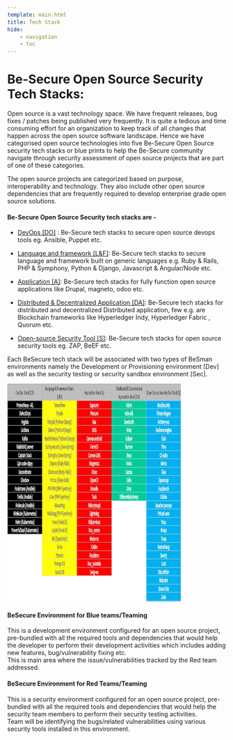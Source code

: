 ```yaml
---
template: main.html
title: Tech Stack
hide: 
    - navigation
    - toc
---
```



<h1> Be-Secure Open Source Security Tech Stacks: </h1>

<p> Open source is a vast technology space. We have frequent releases, bug fixes / patches being published very frequently. It is quite a tedious and time consuming effort for an organization to keep track of all changes that happen across the open source software landscape. Hence we have categorised open source technologies into five Be-Secure Open Source security tech stacks or blue prints to help the Be-Secure community navigate through security assessment of open source projects that are part of one of these categories. </p>

<p> The open source projects are categorized based on purpose, interoperability and technology. They also include other open source dependencies that are frequently required to develop enterprise grade open source solutions. </p>

<h4> Be-Secure Open Source Security tech stacks are - </h4>

* [DevOps [DO]](./bes-devops-tech-stack.md) : Be-Secure tech stacks to secure open source devops tools eg. Ansible, Puppet etc.  

* [Language and framework [L&F]](./bes-lang-framework-tech-stack.md): Be-Secure tech stacks to secure language and framework built on generic languages e.g. Ruby & Rails, PHP & Symphony, Python & Django, Javascript & Angular/Node etc.

* [Application [A]](./bes-app-tech-stack.md): Be-Secure tech stacks for fully function open source applications like Drupal, magneto, odoo etc. 

* [Distributed & Decentralized Application [DA]](./bes-dist-decent-tech-stack.md): Be-Secure tech stacks for distributed and decentralized Distributed application, few e.g. are Blockchain frameworks like Hyperledger Indy, Hyperledger Fabric , Quorum etc. 

* [Open-source Security Tool [S]](./bes-open-source-security-tool-tech-stack.md): Be-Secure tech stacks for open source security tools eg. ZAP, BeEF etc. 

<p> Each BeSecure tech stack will be associated with two types of BeSman environments namely the Development or Provisioning environment [Dev] as well as the security testing or security sandbox environment [Sec]. </p>

<img src="./assets/images/tech_stack_list_image.png" alt="DO" width="400px" height="500px">

<h4> BeSecure Environment for Blue teams/Teaming </h4>

<p> This is a development environment configured for an open source project, pre-bundled with all the required tools and dependencies that would help the developer to perform their development activities which includes adding new features, bug/vulnerability fixing etc. <br>
This is main area where the issue/vulnerabilities tracked by the Red team addressed. 
 </p>

<h4> BeSecure Environment for Red Teams/Teaming </h4>

<p> This is a security environment configured for an open source project, pre-bundled with all the required tools and dependencies that would help the security team members to perform their security testing activities.<br>
Team will be identifying the bugs/related vulnerabilities using various security tools installed in this environment. 
 </p>




